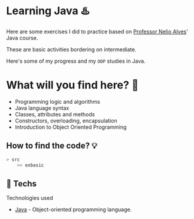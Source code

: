 # Learning Java ♨️
Here are some exercises I did to practice based on [Professor Nelio Alves](https://www.udemy.com/user/nelio-alves/)' Java course.

These are basic activities bordering on intermediate.

Here's some of my progress and my `OOP` studies in Java.

# What will you find here? 🤔
* Programming logic and algorithms
* Java language syntax
* Classes, attributes and methods
* Constructors, overloading, encapsulation
* Introduction to Object Oriented Programming

## How to find the code? 💡

```python
> src
    >> exbasic
```

## 🔌 Techs
Technologies used
* [Java](https://www.java.com/pt-BR/) -  Object-oriented programming language.
